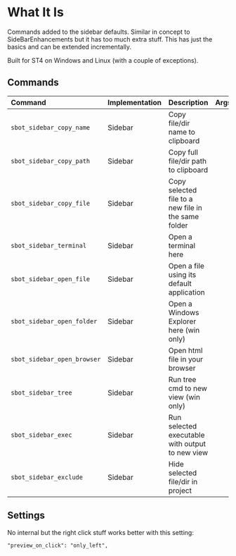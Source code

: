 # What It Is
Commands added to the sidebar defaults. Similar in concept to SideBarEnhancements
but it has too much extra stuff. This has just the basics and can be extended incrementally.

Built for ST4 on Windows and Linux (with a couple of exceptions).


## Commands
| Command                    | Implementation | Description | Args      |
| :--------                  | :-------       | :-------    | :-------- |
| `sbot_sidebar_copy_name`   | Sidebar        | Copy file/dir name to clipboard                     |  |
| `sbot_sidebar_copy_path`   | Sidebar        | Copy full file/dir path to clipboard                |  |
| `sbot_sidebar_copy_file`   | Sidebar        | Copy selected file to a new file in the same folder |  |
| `sbot_sidebar_terminal`    | Sidebar        | Open a terminal here                                |  |
| `sbot_sidebar_open_file`   | Sidebar        | Open a file using its default application           |  |
| `sbot_sidebar_open_folder` | Sidebar        | Open a Windows Explorer here (win only)             |  |
| `sbot_sidebar_open_browser`| Sidebar        | Open html file in your browser                      |  |
| `sbot_sidebar_tree`        | Sidebar        | Run tree cmd to new view (win only)                 |  |
| `sbot_sidebar_exec`        | Sidebar        | Run selected executable with output to new view     |  |
| `sbot_sidebar_exclude`     | Sidebar        | Hide selected file/dir in project                   |  |

## Settings
No internal but the right click stuff works better with this setting:
```
"preview_on_click": "only_left",
```
